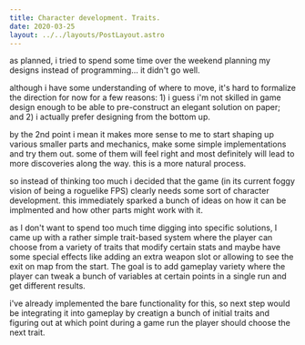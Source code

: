 ```yaml
---
title: Character development. Traits.
date: 2020-03-25
layout: ../../layouts/PostLayout.astro
---
```


as planned, i tried to spend some time over the weekend planning my designs
instead of programming... it didn't go well.

although i have some understanding of where to move, it's hard to formalize the
direction for now for a few reasons: 1) i guess i'm not skilled in game design
enough to be able to pre-construct an elegant solution on paper; and 2) i
actually prefer designing from the bottom up.

by the 2nd point i mean it makes more sense to me to start shaping up various
smaller parts and mechanics, make some simple implementations and try them out.
some of them will feel right and most definitely will lead to more discoveries
along the way. this is a more natural process.

so instead of thinking too much i decided that the game (in its current foggy
vision of being a roguelike FPS) clearly needs some sort of character
development. this immediately sparked a bunch of ideas on how it can be
implmented and how other parts might work with it.

as I don't want to spend too much time digging into specific solutions, I came
up with a rather simple trait-based system where the player can choose from a
variety of traits that modify certain stats and maybe have some special effects
like adding an extra weapon slot or allowing to see the exit on map from the
start. The goal is to add gameplay variety where the player can tweak a bunch of
variables at certain points in a single run and get different results.

i've already implemented the bare functionality for this, so next step would be
integrating it into gameplay by creatign a bunch of initial traits and figuring
out at which point during a game run the player should choose the next trait.
